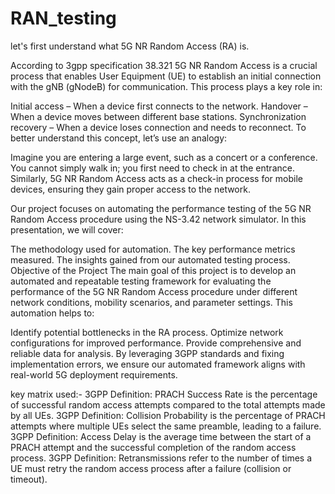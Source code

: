 # RAN_testing
let's first understand what 5G NR Random Access (RA) is.

According to 3gpp specification 38.321 5G NR Random Access is a crucial process that enables User Equipment (UE) to establish an initial connection with the gNB (gNodeB) for communication. This process plays a key role in:

Initial access – When a device first connects to the network.
Handover – When a device moves between different base stations.
Synchronization recovery – When a device loses connection and needs to reconnect.
To better understand this concept, let’s use an analogy:

Imagine you are entering a large event, such as a concert or a conference. You cannot simply walk in; you first need to check in at the entrance. Similarly, 5G NR Random Access acts as a check-in process for mobile devices, ensuring they gain proper access to the network.


Our project focuses on automating the performance testing of the 5G NR Random Access procedure using the NS-3.42 network simulator. In this presentation, we will cover:

The methodology used for automation.
The key performance metrics measured.
The insights gained from our automated testing process.
Objective of the Project
The main goal of this project is to develop an automated and repeatable testing framework for evaluating the performance of the 5G NR Random Access procedure under different network conditions, mobility scenarios, and parameter settings. This automation helps to:

Identify potential bottlenecks in the RA process.
Optimize network configurations for improved performance.
Provide comprehensive and reliable data for analysis.
By leveraging 3GPP standards and fixing implementation errors, we ensure our automated framework aligns with real-world 5G deployment requirements.

key matrix used:-
3GPP Definition:
PRACH Success Rate is the percentage of successful random access attempts compared to the total attempts made by all UEs.
3GPP Definition:
Collision Probability is the percentage of PRACH attempts where multiple UEs select the same preamble, leading to a failure.
3GPP Definition:
Access Delay is the average time between the start of a PRACH attempt and the successful completion of the random access process.
 3GPP Definition:
Retransmissions refer to the number of times a UE must retry the random access process after a failure (collision or timeout).
